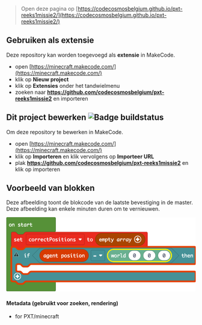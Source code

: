 
> Open deze pagina op [https://codecosmosbelgium.github.io/pxt-reeks1missie2/](https://codecosmosbelgium.github.io/pxt-reeks1missie2/)

## Gebruiken als extensie

Deze repository kan worden toegevoegd als **extensie** in MakeCode.

* open [https://minecraft.makecode.com/](https://minecraft.makecode.com/)
* klik op **Nieuw project**
* klik op **Extensies** onder het tandwielmenu
* zoeken naar **https://github.com/codecosmosbelgium/pxt-reeks1missie2** en importeren

## Dit project bewerken ![Badge buildstatus](https://github.com/codecosmosbelgium/pxt-reeks1missie2/workflows/MakeCode/badge.svg)

Om deze repository te bewerken in MakeCode.

* open [https://minecraft.makecode.com/](https://minecraft.makecode.com/)
* klik op **Importeren** en klik vervolgens op **Importeer URL**
* plak **https://github.com/codecosmosbelgium/pxt-reeks1missie2** en klik op importeren

## Voorbeeld van blokken

Deze afbeelding toont de blokcode van de laatste bevestiging in de master.
Deze afbeelding kan enkele minuten duren om te vernieuwen.

![Een gerenderde weergave van de blokken](https://github.com/codecosmosbelgium/pxt-reeks1missie2/raw/master/.github/makecode/blocks.png)

#### Metadata (gebruikt voor zoeken, rendering)

* for PXT/minecraft
<script src="https://makecode.com/gh-pages-embed.js"></script><script>makeCodeRender("{{ site.makecode.home_url }}", "{{ site.github.owner_name }}/{{ site.github.repository_name }}");</script>
